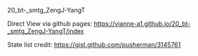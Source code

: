 20_bt-_smtg_ZengJ-YangT

Direct View via github pages: https://vianne-a1.github.io/20_bt-_smtg_ZengJ-YangT/index

State list credit: https://gist.github.com/pusherman/3145761

